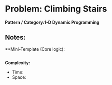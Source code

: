 # Problem: Climbing Stairs 

**Pattern / Category:1-D Dynamic Programming**

**Notes:**
- 

**Mini-Template (Core logic):
```

```

**Complexity:**
 - Time: 
 - Space:
